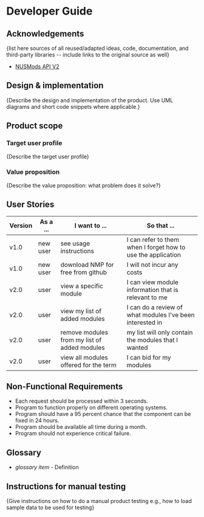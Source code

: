 # Developer Guide

## Acknowledgements

{list here sources of all reused/adapted ideas, code, documentation, and third-party libraries -- include links to the original source as well}
* [NUSMods API V2](https://api.nusmods.com/v2/)

## Design & implementation

{Describe the design and implementation of the product. Use UML diagrams and short code snippets where applicable.}


## Product scope
### Target user profile

{Describe the target user profile}

### Value proposition

{Describe the value proposition: what problem does it solve?}

## User Stories

|Version| As a ... | I want to ... | So that ...|
|--------|----------|---------------|------------------|
|v1.0|new user|see usage instructions|I can refer to them when I forget how to use the application|
|v1.0|new user|download NMP for free from github|I will not incur any costs|
|v2.0|user|view a specific module|I can view module information that is relevant to me|
|v2.0|user|view my list of added modules|I can do a review of what modules I’ve been interested in|
|v2.0|user|remove modules from my list of added modules|my list will only contain the modules that I wanted|
|v2.0|user|view all modules offered for the term|I can bid for my modules|

## Non-Functional Requirements

- Each request should be processed within 3 seconds.
- Program to function properly on different operating systems.
- Program should have a 95 percent chance that the component can be fixed in 24 hours.
- Program should be available all time during a month.
- Program should not experience critical failure.

## Glossary

* *glossary item* - Definition

## Instructions for manual testing

{Give instructions on how to do a manual product testing e.g., how to load sample data to be used for testing}
